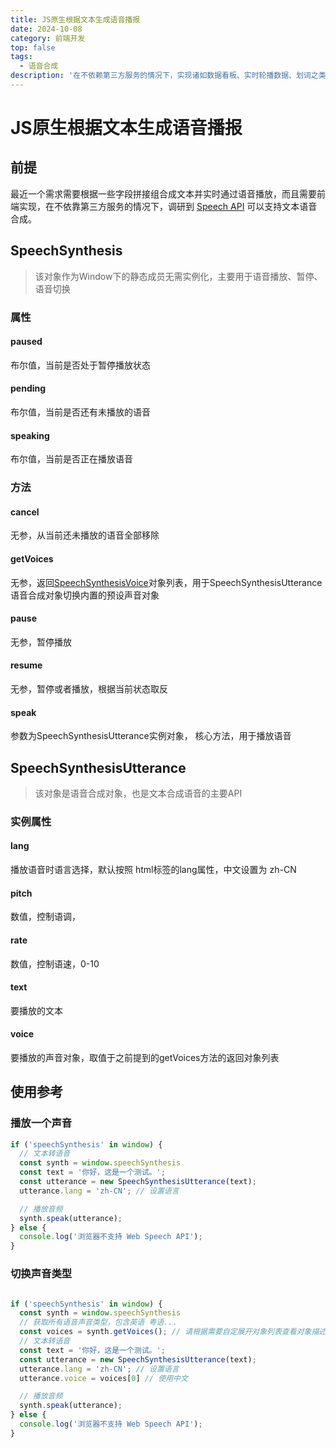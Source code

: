```yaml
---
title: JS原生根据文本生成语音播报
date: 2024-10-08
category: 前端开发
top: false
tags:
  - 语音合成
description: '在不依赖第三方服务的情况下，实现诸如数据看板、实时轮播数据、划词之类的语音播报'
---
```


# JS原生根据文本生成语音播报

## 前提

最近一个需求需要根据一些字段拼接组合成文本并实时通过语音播放，而且需要前端实现，在不依靠第三方服务的情况下，调研到 [Speech API](https://developer.mozilla.org/en-US/docs/Web/API/Web_Speech_API) 可以支持文本语音合成。

## SpeechSynthesis

> 该对象作为Window下的静态成员无需实例化，主要用于语音播放、暂停、语音切换

### 属性

#### paused

布尔值，当前是否处于暂停播放状态

#### pending

布尔值，当前是否还有未播放的语音

#### speaking

布尔值，当前是否正在播放语音

### 方法

#### cancel

无参，从当前还未播放的语音全部移除

#### getVoices

无参，返回[SpeechSynthesisVoice](https://developer.mozilla.org/en-US/docs/Web/API/SpeechSynthesisVoice)对象列表，用于SpeechSynthesisUtterance语音合成对象切换内置的预设声音对象

#### pause

无参，暂停播放

#### resume

无参，暂停或者播放，根据当前状态取反

#### speak

参数为SpeechSynthesisUtterance实例对象， 核心方法，用于播放语音

## SpeechSynthesisUtterance

> 该对象是语音合成对象，也是文本合成语音的主要API

### 实例属性

#### lang

播放语音时语言选择，默认按照 html标签的lang属性，中文设置为 zh-CN

#### pitch

数值，控制语调，

#### rate

数值，控制语速，0-10

#### text

要播放的文本

#### voice

要播放的声音对象，取值于之前提到的getVoices方法的返回对象列表

## 使用参考

### 播放一个声音

```javascript
if ('speechSynthesis' in window) {
  // 文本转语音
  const synth = window.speechSynthesis
  const text = '你好，这是一个测试。';
  const utterance = new SpeechSynthesisUtterance(text);
  utterance.lang = 'zh-CN'; // 设置语言

  // 播放音频
  synth.speak(utterance);
} else {
  console.log('浏览器不支持 Web Speech API');
}
```

### 切换声音类型

```javascript

if ('speechSynthesis' in window) {
  const synth = window.speechSynthesis
  // 获取所有语音声音类型，包含英语 粤语...
  const voices = synth.getVoices(); // 请根据需要自定展开对象列表查看对象描述
  // 文本转语音
  const text = '你好，这是一个测试。';
  const utterance = new SpeechSynthesisUtterance(text);
  utterance.lang = 'zh-CN'; // 设置语言
  utterance.voice = voices[0] // 使用中文 

  // 播放音频
  synth.speak(utterance);
} else {
  console.log('浏览器不支持 Web Speech API');
}
```
